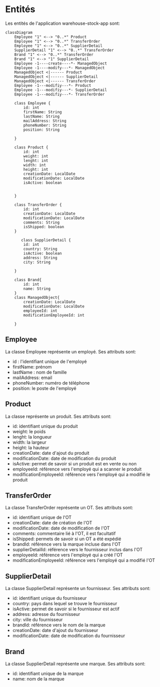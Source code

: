 # Entités

Les entités de l'application warehouse-stock-app sont:

```mermaid
classDiagram
    Employee "1" <--> "0..*" Product
    Employee "1" <--> "0..*" TransferOrder
    Employee "1" <--> "0..*" SupplierDetail
    SupplierDetail "1" <--> "0..*" TransferOrder
    Brand "1" <--> "0..*" TransferOrder
    Brand "1" <--> "1" SupplierDetail
    Employee -1----create----*- ManagedObject
    Employee -1----modify---*- ManagedObject
    ManagedObject <|------ Product
    ManagedObject <|------ SupplierDetail
    ManagedObject <|------ TransferOrder
    Employee -1---modifiy---*- Product
    Employee -1---modifiy---*- SupplierDetail
    Employee -1---modifiy---*- TransferOrder

    class Employee {
        id: int
        firstName: String
        lastName: String
        mailAddress: String
        phoneNumber: String
        position: String
        
    }

    class Product {
        id: int
        weight: int
        lenght: int
        width: int
        height: int
        creationDate: LocalDate
        modificationDate: LocalDate
        isActive: boolean
        
        
    }

    class TransferOrder {
        id: int
        creationDate: LocalDate
        modificationDate: LocalDate
        comments: String
        isShipped: boolean
    }

       class SupplierDetail {
        id: int
        country: String
        isActive: boolean
        address: String
        city: String
        
    }

    class Brand{
        id: int
        name: String
    }
    class ManagedObject{
        creationDate: LocalDate
        modificationDate: LocalDate
        employeeId: int
        modificationEmployeeId: int

    }
```


## Employee

La classe Employee représente un employé. Ses attributs sont:

- id : l'identifiant unique de l'employé
- firstName: prénom
- lastName : nom de famille
- mailAddress: email
- phoneNumber: numéro de téléphone
- position: le poste de l'employé

## Product

La classe représente un produit. Ses attributs sont:

- id: identifiant unique du produit
- weight: le poids
- lenght: la longueur
- width: la largeur
- height: la hauteur
- creationDate: date d'ajout du produit
- modificationDate: date de modification du produit
- isActive: permet de savoir si un produit est en vente ou non
- employeeId: référence vers l'employé qui a scanner le produit
- modificationEmployeeId: référence vers l'employé qui a modifié le produit   

## TransferOrder

La classe TransferOrder représente un OT. Ses attributs sont:

- id: identifiant unique de l'OT
- creationDate: date de création de l'OT
- modificationDate: date de modification de l'OT
- comments: commentaire lié à l'OT, il est facultatif
- isShipped: permets de savoir si un OT a été expédié
- brandId: référence vers la marque incluse dans l'OT
- supplierDetailId: référence vers le fournisseur inclus dans l'OT
- employeeId: référence vers l'employé qui a créé l'OT
- modificationEmployeeId: référence vers l'employé qui a modifié l'OT

## SupplierDetail

La classe SupplierDetail représente un fournisseur. Ses attributs sont:

- id: identifiant unique du fournisseur
- country: pays dans lequel se trouve le fournisseur
- isActive: permet de savoir si le fournisseur est actif
- address: adresse du fournisseur
- city: ville du fournisseur
- brandId: référence vers le nom de la marque
- creationDate: date d'ajout du fournisseur
- modificationDate: date de modification du fournisseur

## Brand

La classe SupplierDetail représente une marque. Ses attributs sont:
- id: identifiant unique de la marque
- name: nom de la marque







 
